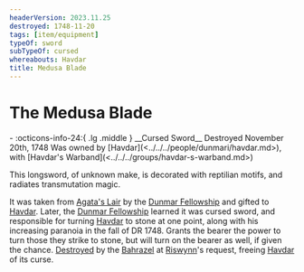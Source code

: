 ```yaml
---
headerVersion: 2023.11.25
destroyed: 1748-11-20
tags: [item/equipment]
typeOf: sword
subTypeOf: cursed
whereabouts: Havdar
title: Medusa Blade
---
```

# The Medusa Blade
<div class="grid cards ext-narrow-margin ext-one-column" markdown>
- :octicons-info-24:{ .lg .middle } __Cursed Sword__  
   Destroyed November 20th, 1748  
   Was owned by [Havdar](<../../../people/dunmari/havdar.md>), with [Havdar's Warband](<../../../groups/havdar-s-warband.md>)  
</div>


This longsword, of unknown make, is decorated with reptilian motifs, and radiates transmutation magic. 

It was taken from [Agata's Lair](<../../../gazetteer/greater-dunmar/dunmari-basin/agata-s-lair.md>) by the [Dunmar Fellowship](<../../../people/pcs/dunmar-fellowship/dunmar-fellowship.md>) and gifted to [Havdar](<../../../people/dunmari/havdar.md>). Later, the [Dunmar Fellowship](<../../../people/pcs/dunmar-fellowship/dunmar-fellowship.md>) learned it was cursed sword, and responsible for turning [Havdar](<../../../people/dunmari/havdar.md>) to stone at one point, along with his increasing paranoia in the fall of DR 1748. Grants the bearer the power to turn those they strike to stone, but will turn on the bearer as well, if given the chance. [Destroyed](<../session-notes/session-69-dufr.md>) by the [Bahrazel](<../../../gods-and-religions/gods/embodied-gods/bahrazel/bahrazel.md>) at [Riswynn](<../../../people/pcs/dunmar-fellowship/riswynn.md>)'s request, freeing [Havdar](<../../../people/dunmari/havdar.md>) of its curse. 
 
 
